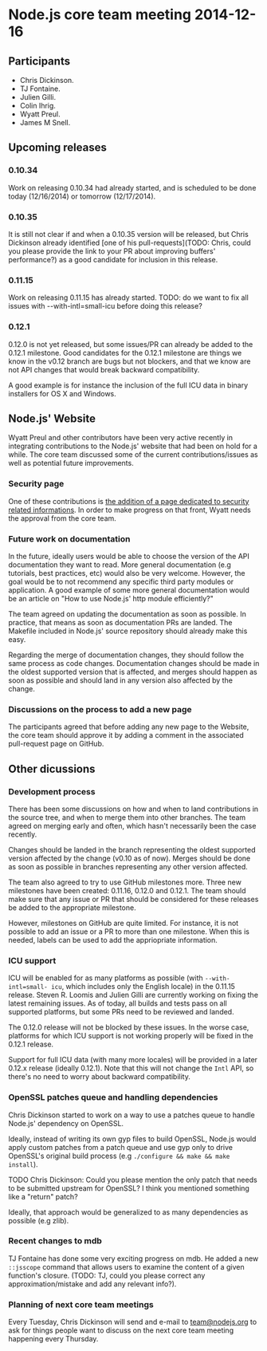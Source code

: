 # Node.js core team meeting 2014-12-16

## Participants

* Chris Dickinson.
* TJ Fontaine.
* Julien Gilli.
* Colin Ihrig.
* Wyatt Preul.
* James M Snell.

## Upcoming releases

### 0.10.34

Work on releasing 0.10.34 had already started, and is scheduled to be done
today (12/16/2014) or tomorrow (12/17/2014).

### 0.10.35

It is still not clear if and when a 0.10.35 version will be released, but
Chris Dickinson already identified [one of his pull-requests](TODO: Chris,
could you please provide the link to your PR about improving buffers'
performance?) as a good candidate for inclusion in this release.

### 0.11.15

Work on releasing 0.11.15 has already started. TODO: do we want to fix all
issues with --with-intl=small-icu before doing this release?

### 0.12.1

0.12.0 is not yet released, but some issues/PR can already be added to the
0.12.1 milestone. Good candidates for the 0.12.1 milestone are things we know
in the v0.12 branch are bugs but not blockers, and that we know are not API
changes that would break backward compatibility.

A good example is for instance the inclusion of the full ICU data in binary
installers for OS X and Windows.

## Node.js' Website

Wyatt Preul and other contributors have been very active recently in
integrating contributions to the Node.js' website that had been on hold for a
while. The core team discussed some of the current contributions/issues as
well as potential future improvements.

### Security page

One of these contributions is [the addition of a page dedicated to security
related informations](https://github.com/joyent/node-website/pull/60). In
order to make progress on that front, Wyatt needs the approval from the core
team.

### Future work on documentation

In the future, ideally users would be able to choose the version of the API
documentation they want to read. More general documentation (e.g tutorials,
best practices, etc) would also be very welcome. However, the goal would be to
not recommend any specific third party modules or application. A good example
of some more general documentation would be an article on "How to use Node.js'
http module efficiently?"

The team agreed on updating the documentation as soon as possible. In
practice, that means as soon as documentation PRs are landed. The Makefile
included in Node.js' source repository should already make this easy.

Regarding the merge of documentation changes, they should follow the same
process as code changes. Documentation changes should be made in the oldest
supported version that is affected, and merges should happen as soon as
possible and should land in any version also affected by the change.

### Discussions on the process to add a new page

The participants agreed that before adding any new page to the Website, the
core team should approve it by adding a comment in the associated pull-request
page on GitHub.

## Other dicussions

### Development process

There has been some discussions on how and when to land contributions in the
source tree, and when to merge them into other branches. The team agreed on
merging early and often, which hasn't necessarily been the case recently.

Changes should be landed in the branch representing the oldest supported
version affected by the change (v0.10 as of now). Merges should be done as
soon as possible in branches representing any other version affected.

The team also agreed to try to use GitHub milestones more. Three new
milestones have been created: 0.11.16, 0.12.0 and 0.12.1. The team should make
sure that any issue or PR that should be considered for these releases be
added to the appropriate milestone.

However, milestones on GitHub are quite limited. For instance, it is not
possible to add an issue or a PR to more than one milestone. When this is
needed, labels can be used to add the appriopriate information.

### ICU support

ICU will be enabled for as many platforms as possible (with `--with-intl=small-
icu`, which includes only the English locale) in the 0.11.15 release. Steven R.
Loomis and Julien Gilli are currently working on fixing the latest remaining
issues. As of today, all builds and tests pass on all supported platforms, but
some PRs need to be reviewed and landed.

The 0.12.0 release will not be blocked by these issues. In the worse case,
platforms for which ICU support is not working properly will be fixed in the
0.12.1 release.

Support for full ICU data (with many more locales) will be provided in a later
0.12.x release (ideally 0.12.1). Note that this will not change the `Intl`
API, so there's no need to worry about backward compatibility.

### OpenSSL patches queue and handling dependencies

Chris Dickinson started to work on a way to use a patches queue to handle
Node.js' dependency on OpenSSL.

Ideally, instead of writing its own gyp files to build OpenSSL, Node.js would
apply custom patches from a patch queue and use gyp only to drive OpenSSL's
original build process (e.g `./configure && make && make install`).

TODO Chris Dickinson: Could you please  mention the only patch that needs to
be submitted upstream for OpenSSL? I think you mentioned something like a
"return" patch?

Ideally, that approach would be generalized to as many dependencies as
possible (e.g zlib).

### Recent changes to mdb

TJ Fontaine has done some very exciting progress on mdb. He added a new
`::jsscope` command that allows users to examine the content of a given
function's closure. (TODO: TJ, could you please correct any
approximation/mistake and add any relevant info?).

### Planning of next core team meetings

Every Tuesday, Chris Dickinson will send and e-mail to team@nodejs.org to ask
for things people want to discuss on the next core team meeting happening
every Thursday.
